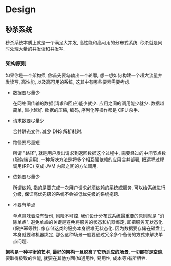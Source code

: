 # Design

## 秒杀系统
秒杀系统本质上就是一个满足大并发, 高性能和高可用的分布式系统.
秒杀就是同时处理大量的并发读和并发写.

### 架构原则 
如果你是一个架构师, 你首先要勾勒出一个轮廓, 想一想如何构建一个超大流量并发读写, 高性能, 以及高可用的系统, 这其中有哪些要素需要考虑.

* 数据要尽量少

    在网络间传输的数据(请求和回应)能少就少. 
    应用之间的调用能少就少.
    数据越简单, 越小越好.
    数据的压缩, 编码, 序列化等操作都是 CPU 杀手.
    
* 请求数要尽量少

    合并静态文件.
    减少 DNS 解析耗时.
    
* 路径要尽量短

    所谓 "路径", 就是用户发出请求到返回数据这个过程中, 需要经过的中间节点数(服务端调用).
    一种解决方法是将多个相互强依赖的应用合并部署, 把远程过程调用(RPC) 变成 JVM 内部之间的方法调用.
    
* 依赖要尽量少

    所谓依赖, 指的是要完成一次用户请求必须依赖的系统或服务.
    可以给系统进行分级, 保证高优先级的系统不会被低优先级的系统拖跨.    

* 不要有单点

    单点意味着没有备份, 风险不可控. 我们设计分布式系统最重要的原则就是 "消除单点". 
    避免单点的关键是避免将服务的状态和机器绑定, 即把服务无状态化(保护幂等性).
    像存储这类的服务本身很难无状态化. 因为数据要存储在磁盘上, 本身就要和机器绑定, 那么这种场景一般要通过冗余多个备份的方式来解决单点问题.
    
    
**架构是一种平衡的艺术, 最好的架构一旦脱离了它所适应的场景, 一切都将是空谈**.    
要取得极致的性能, 就要在其他方面(如通用性, 易用性, 成本等)有所牺牲.